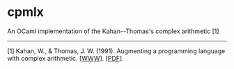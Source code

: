 # cpmlx
An OCaml implementation of the Kahan--Thomas's complex arithmetic [1]

---
[1] Kahan, W., & Thomas, J. W. (1991). Augmenting a programming language with complex arithmetic. [[WWW](https://www2.eecs.berkeley.edu/Pubs/TechRpts/1992/6127.html)]. [[PDF](http://www2.eecs.berkeley.edu/Pubs/TechRpts/1992/CSD-92-667.pdf)].
